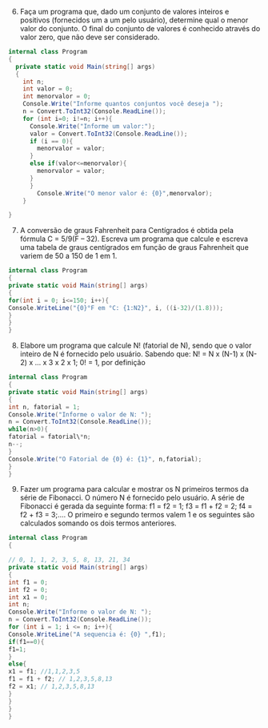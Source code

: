 6. Faça um programa que, dado um conjunto de valores inteiros e positivos
   (fornecidos um a um pelo usuário), determine qual o menor valor do conjunto.
   O final do conjunto de valores é conhecido através do valor zero, que não
   deve ser considerado.

```cs
internal class Program
{
  private static void Main(string[] args)
  {
    int n;
    int valor = 0;
    int menorvalor = 0;
    Console.Write("Informe quantos conjuntos você deseja ");
    n = Convert.ToInt32(Console.ReadLine());
    for (int i=0; i!=n; i++){
      Console.Write("Informe um valor:");
      valor = Convert.ToInt32(Console.ReadLine());
      if (i == 0){
        menorvalor = valor;
      }
      else if(valor<=menorvalor){
        menorvalor = valor;
      }
      }
        Console.Write("O menor valor é: {0}",menorvalor);
    }

}
```

7. A conversão de graus Fahrenheit para Centígrados é obtida pela fórmula
   C = 5/9(F – 32). Escreva um programa que calcule e escreva uma tabela de
   graus centígrados em função de graus Fahrenheit que variem de 50 a 150 de
   1 em 1.

```cs
internal class Program
{
private static void Main(string[] args)
{
for(int i = 0; i<=150; i++){
Console.WriteLine("{0}°F em °C: {1:N2}", i, ((i-32)/(1.8)));
}
}
}
```

8. Elabore um programa que calcule N! (fatorial de N), sendo que o valor inteiro
   de N é fornecido pelo usuário. Sabendo que:
   N! = N x (N-1) x (N-2) x ... x 3 x 2 x 1;
   0! = 1, por definição

```cs
internal class Program
{
private static void Main(string[] args)
{
int n, fatorial = 1;
Console.Write("Informe o valor de N: ");
n = Convert.ToInt32(Console.ReadLine());
while(n>0){
fatorial = fatorial\*n;
n--;
}
Console.Write("O Fatorial de {0} é: {1}", n,fatorial);
}
}
```

9. Fazer um programa para calcular e mostrar os N primeiros termos da série
   de Fibonacci. O número N é fornecido pelo usuário. A série de Fibonacci é
   gerada da seguinte forma:
   f1 = f2 = 1;
   f3 = f1 + f2 = 2;
   f4 = f2 + f3 = 3;....
   O primeiro e segundo termos valem 1 e os seguintes são calculados
   somando os dois termos anteriores.

```cs
internal class Program
{

// 0, 1, 1, 2, 3, 5, 8, 13, 21, 34
private static void Main(string[] args)
{
int f1 = 0;
int f2 = 0;
int x1 = 0;
int n;
Console.Write("Informe o valor de N: ");
n = Convert.ToInt32(Console.ReadLine());
for (int i = 1; i <= n; i++){
Console.WriteLine("A sequencia é: {0} ",f1);
if(f1==0){
f1=1;
}
else{
x1 = f1; //1,1,2,3,5
f1 = f1 + f2; // 1,2,3,5,8,13
f2 = x1; // 1,2,3,5,8,13
}
}
}
}
```


